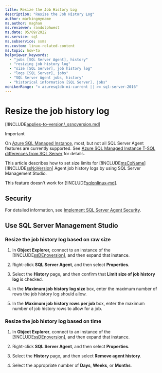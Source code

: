 ```yaml
---
title: Resize the Job History Log
description: "Resize the Job History Log"
author: markingmyname
ms.author: maghan
ms.reviewer: randolphwest
ms.date: 05/09/2022
ms.service: sql
ms.subservice: ssms
ms.custom: linux-related-content
ms.topic: how-to
helpviewer_keywords:
  - "jobs [SQL Server Agent], history"
  - "resizing job history log"
  - "size [SQL Server], job history log"
  - "logs [SQL Server], jobs"
  - "SQL Server Agent jobs, history"
  - "historical information [SQL Server], jobs"
monikerRange: "= azuresqldb-mi-current || >= sql-server-2016"
---
```


# Resize the job history log

[!INCLUDE[applies-to-version/_ssnoversion.md](../../includes/applies-to-version/sqlserver.md)]

> [!IMPORTANT]  
> On [Azure SQL Managed Instance](/azure/sql-database/sql-database-managed-instance), most, but not all SQL Server Agent features are currently supported. See [Azure SQL Managed Instance T-SQL differences from SQL Server](/azure/sql-database/sql-database-managed-instance-transact-sql-information#sql-server-agent) for details.

This article describes how to set size limits for [!INCLUDE[msCoName](../../includes/msconame-md.md)] [!INCLUDE[ssNoVersion](../../includes/ssnoversion-md.md)] Agent job history logs by using SQL Server Management Studio.

This feature doesn't work for [!INCLUDE[sqlonlinux-md](../../includes/sqlonlinux-md.md)].

## Security

For detailed information, see [Implement SQL Server Agent Security](../../ssms/agent/implement-sql-server-agent-security.md).  

## Use SQL Server Management Studio

### Resize the job history log based on raw size

1. In **Object Explorer,** connect to an instance of the [!INCLUDE[ssDEnoversion](../../includes/ssdenoversion-md.md)], and then expand that instance.

2. Right-click **SQL Server Agent**, and then select **Properties**.

3. Select the **History** page, and then confirm that **Limit size of job history log** is checked.

4. In the **Maximum job history log size** box, enter the maximum number of rows the job history log should allow.

5. In the **Maximum job history rows per job** box, enter the maximum number of job history rows to allow for a job.

### Resize the job history log based on time

1. In **Object Explorer**, connect to an instance of the [!INCLUDE[ssDEnoversion](../../includes/ssdenoversion-md.md)], and then expand that instance.  

2. Right-click **SQL Server Agent**, and then select **Properties**.

3. Select the **History** page, and then select **Remove agent history**.

4. Select the appropriate number of **Days**, **Weeks**, or **Months**.
